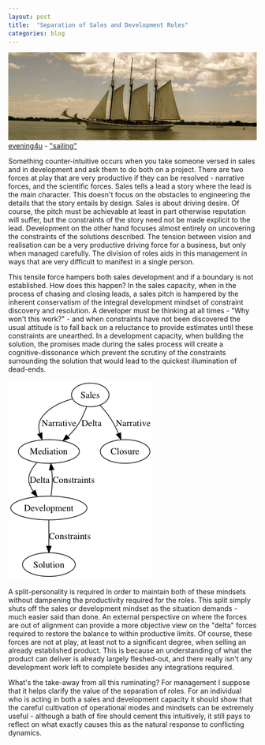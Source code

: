 ```yaml
---
layout: post
title:  "Separation of Sales and Development Roles"
categories: blog
---
```


<p class="attribution">
	<img src="/images/sales-separation/5344139585_efa0422989_b.jpg" class="image fit" />
	<a href="https://www.flickr.com/photos/grubbyguy/">evening4u</a> -
	<a href="https://www.flickr.com/photos/grubbyguy/5344139585/in/photolist-99f7vF-74izu6-4Y5G1Q-eg4GZU-4Y1rir-4RHYZR-dRd41w-3ytGNA-6X6kYY-2XZCvR-4RMQqG-ig7Ec-4RHZNg-cWM9so-4RHYia-2tj1b6-bXoaZU-6x91KP-e6EDv-fMd87r-fyAGxy-6Tb563-8RGGeS-ejywU3-6DvUwd-D7YeX-cR3eRf-4Y5G9A-8zmRxF-ejsPWp-pfp2-ejyxm1-6zvpoZ-8n1AHz-cR3gAy-9ZNLWS-9gq1Lx-716EYp-ejyxXq-6wa8jS-vgyQaq-7zjaE6-fk8nXX-ab9NnB-athsQN-8u7tTM-8u7typ-7zo4M9-ztp8tr-5fweQk">"sailing"</a>
</p>

Something counter-intuitive occurs when you take someone versed in sales
and in development and ask them to do both on a project. There are two forces
at play that are very productive if they can be resolved - narrative forces, and
the scientific forces. Sales tells a lead a story where the lead is the main character.
This doesn't focus on the obstacles to engineering the details that the story
entails by design. Sales is about driving desire. Of course, the pitch must be achievable
at least in part otherwise reputation will suffer, but the constraints of the story need
not be made explicit to the lead. Development on the other hand focuses almost entirely
on uncovering the constraints of the solutions described. The tension between vision
and realisation can be a very productive driving force for a business, but only when
managed carefully. The division of roles aids in this management in ways that are very
difficult to manifest in a single person.

<!--more-->

This tensile force hampers both sales development and if a boundary is not established.
How does this happen? In the sales capacity, when in the process of chasing and
closing leads, a sales pitch is hampered by the inherent conservatism of the integral
development mindset of constraint discovery and resolution. A developer must be thinking
at all times - "Why won't this work?" - and when constraints have not been discovered
the usual attitude is to fall back on a reluctance to provide estimates until these
constraints are unearthed. In a development capacity, when building the solution,
the promises made during the sales process will create a cognitive-dissonance which
prevent the scrutiny of the constraints surrounding the solution that would lead to
the quickest illumination of dead-ends.

<!--

digraph {
	Sales;
	Development;
	Mediation;
	Closure;
	Solution;
	Sales       -> Closure     [label="Narrative"];
	Development -> Solution    [label="Constraints"];
	Sales       -> Mediation   [label="Narrative"];
	Development -> Mediation   [label="Constraints"];
	Sales       -> Mediation   [label="Delta"];
	Mediation   -> Development [label="Delta"];
}

-->

![](/images/sales-separation/dot_25531.png)

A split-personality is required
In order to maintain both of these mindsets without dampening the productivity required
for the roles. This split simply shuts off the sales or
development mindset as the situation demands - much easier said than done.
An external perspective on where the forces are out of alignment can provide a more
objective view on the "delta" forces required to restore the balance to within productive
limits. Of course, these forces are not at play, at least not to a significant degree, when
selling an already established product. This is because an understanding of what the
product can deliver is already largely fleshed-out, and there really isn't any development
work left to complete besides any integrations required.

What's the take-away from all this ruminating? For management I suppose that it
helps clarify the value of the separation of roles. For an individual who is acting
in both a sales and development capacity it should show that the careful cultivation
of operational modes and mindsets can be extremely useful - although a bath of fire
should cement this intuitively, it still pays to reflect on what exactly causes this
as the natural response to conflicting dynamics.
